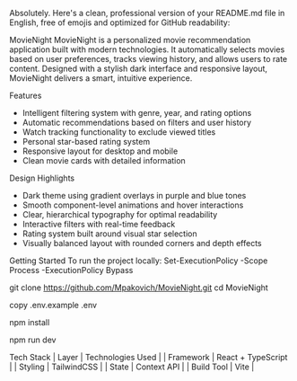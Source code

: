 Absolutely. Here's a clean, professional version of your README.md file in English, free of emojis and optimized for GitHub readability:

MovieNight
MovieNight is a personalized movie recommendation application built with modern technologies. It automatically selects movies based on user preferences, tracks viewing history, and allows users to rate content. Designed with a stylish dark interface and responsive layout, MovieNight delivers a smart, intuitive experience.

Features
- Intelligent filtering system with genre, year, and rating options
- Automatic recommendations based on filters and user history
- Watch tracking functionality to exclude viewed titles
- Personal star-based rating system
- Responsive layout for desktop and mobile
- Clean movie cards with detailed information

Design Highlights
- Dark theme using gradient overlays in purple and blue tones
- Smooth component-level animations and hover interactions
- Clear, hierarchical typography for optimal readability
- Interactive filters with real-time feedback
- Rating system built around visual star selection
- Visually balanced layout with rounded corners and depth effects

Getting Started
To run the project locally:
Set-ExecutionPolicy -Scope Process -ExecutionPolicy Bypass

git clone https://github.com/Mpakovich/MovieNight.git
cd MovieNight

copy .env.example .env

npm install

npm run dev



Tech Stack
| Layer | Technologies Used | 
| Framework | React + TypeScript | 
| Styling | TailwindCSS | 
| State | Context API | 
| Build Tool | Vite | 




